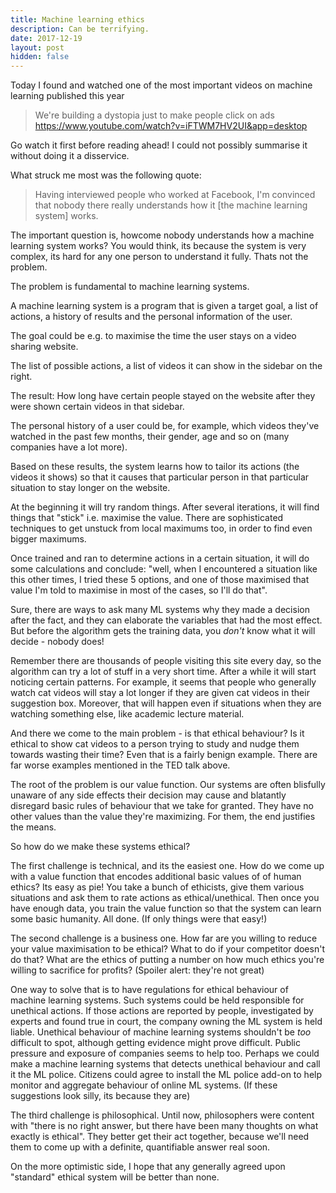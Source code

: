 ```yaml
---
title: Machine learning ethics
description: Can be terrifying.
date: 2017-12-19
layout: post
hidden: false
---
```


Today I found and watched one of the most important videos on machine learning published this year

> We're building a dystopia just to make people click on ads
> https://www.youtube.com/watch?v=iFTWM7HV2UI&app=desktop

Go watch it first before reading ahead! I could not possibly summarise it without doing it a
disservice.

What struck me most was the following quote:

> Having interviewed people who worked at Facebook, I'm convinced that nobody there really
> understands how it [the machine learning system] works.

The important question is, howcome nobody understands how a machine learning system works? You
would think, its because the system is very complex, its hard for any one person to understand it
fully. Thats not the problem.

The problem is fundamental to machine learning systems.

A machine learning system is a program that is given a target goal, a list of actions,
a history of results and the personal information of the user.

The goal could be e.g. to maximise the time the user stays on a video sharing website.

The list of possible actions, a list of videos it can show in the sidebar on the right.

The result: How long have certain people stayed on the website after they were shown certain videos
in that sidebar.

The personal history of a user could be, for example, which videos they've watched in the past
few months, their gender, age and so on (many companies have a lot more).

Based on these results, the system learns how to tailor its actions (the videos it shows) so that
it causes that particular person in that particular situation to stay longer on the website.

At the beginning it will try random things. After several iterations, it will find things that
"stick" i.e. maximise the value. There are sophisticated techniques to get unstuck from local
maximums too, in order to find even bigger maximums.

Once trained and ran to determine actions in a certain situation, it will do some calculations and
conclude: "well, when I encountered a situation like this other times, I tried these 5 options, and
one of those maximised that value I'm told to maximise in most of the cases, so I'll do that".

Sure, there are ways to ask many ML systems why they made a decision after the fact, and they can
elaborate the variables that had the most effect. But before the algorithm gets the training data,
you *don't* know what it will decide - nobody does!

Remember there are thousands of people visiting this site every day, so the algorithm can try a
lot of stuff in a very short time. After a while it will start noticing certain patterns. For
example, it seems that people who generally watch cat videos will stay a lot longer if they are
given cat videos in their suggestion box.  Moreover, that will happen even if situations when they
are watching something else, like academic lecture material.

And there we come to the main problem - is that ethical behaviour? Is it ethical to show cat
videos to a person trying to study and nudge them towards wasting their time? Even that is a fairly
benign example. There are far worse examples mentioned in the TED talk above.

The root of the problem is our value function. Our systems are often blisfully unaware of any side
effects their decision may cause and blatantly disregard basic rules of behaviour that we take for
granted. They have no other values than the value they're maximizing. For them, the end justifies
the means.

So how do we make these systems ethical?

The first challenge is technical, and its the easiest one. How do we come up with a value function
that encodes additional basic values of of human ethics? Its easy as pie! You take a bunch of
ethicists, give them various situations and ask them to rate actions as ethical/unethical. Then once
you have enough data, you train the value function so that the system can learn some basic humanity.
All done. (If only things were that easy!)

The second challenge is a business one. How far are you willing to reduce your value maximisation
to be ethical? What to do if your competitor doesn't do that? What are the ethics of putting a
number on how much ethics you're willing to sacrifice for profits? (Spoiler alert: they're not
great)

One way to solve that is to have regulations for ethical behaviour of machine learning systems.
Such systems could be held responsible for unethical actions. If those actions are reported by
people, investigated by experts and found true in court, the company owning the ML system is held
liable. Unethical behaviour of machine learning systems shouldn't be *too* difficult to spot,
although getting evidence might prove difficult. Public pressure and exposure of companies seems
to help too. Perhaps we could make a machine learning systems that detects unethical behaviour and
call it the ML police. Citizens could agree to install the ML police add-on to help monitor
and aggregate behaviour of online ML systems. (If these suggestions look silly, its because they
are)

The third challenge is philosophical. Until now, philosophers were content with "there is no right
answer, but there have been many thoughts on what exactly is ethical". They better get their act
together, because we'll need them to come up with a definite, quantifiable answer real soon.

On the more optimistic side, I hope that any generally agreed upon "standard" ethical system will
be better than none.